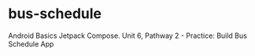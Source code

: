 # bus-schedule
Android Basics Jetpack Compose. Unit 6, Pathway 2 - Practice: Build Bus Schedule App
